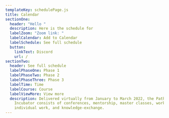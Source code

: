 ```yaml
---
templateKey: schedulePage.js
title: Calendar
sectionOne:
  header: "Hello "
  description: Here is the schedule for
  labelZoom: "Zoom link: "
  labelCalendar: Add to Calendar
  labelSchedule: See full schedule
  button:
    linkText: Discord
    url: /
sectionTwo:
  header: See full schedule
  labelPhaseOne: Phase 1
  labelPhaseTwo: Phase 2
  labelPhaseThree: Phase 3
  labelTime: Time
  labelCourse: Course
  labelViewMore: View more
  description: Delivered virtually from January to March 2022, the Pathwaves
    Incubator consists of conferences, mentorship, master classes, workshops,
    individual work, and knowledge-exchange.
---
```

